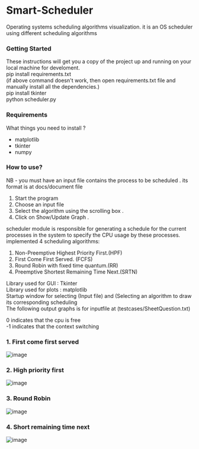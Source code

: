 # Smart-Scheduler
Operating systems scheduling algorithms visualization.
it is an OS scheduler using different scheduling algorithms
### Getting Started
These instructions will get you a copy of the project up and running on your local machine for develoment.  
pip install requirements.txt  
(if above command doesn't work, then open requirements.txt file and manually install all the dependencies.)  
pip install tkinter  
python scheduler.py  

### Requirements
What things you need to install ?
- matplotlib
- tkinter
- numpy
### How to use?
NB - you must have an input file contains the process to be scheduled . its format is at docs/document file 
1.  Start the program 
2.  Choose an input file 
3.  Select the algorithm using the scrolling box .
4. Click on Show/Update Graph .

scheduler module is responsible for generating a schedule for the current processes in the system to specify the
CPU usage by these processes.
implemented 4 scheduling algorithms:
1. Non-Preemptive Highest Priority First.(HPF)
2. First Come First Served. (FCFS)
3. Round Robin with fixed time quantum.(RR)
4. Preemptive Shortest Remaining Time Next.(SRTN)

Library used for GUI : Tkinter  
Library used for plots : matplotlib  
Startup window for selecting (Input file) and (Selecting an algorithm to draw its corresponding scheduling  
The following output graphs is for inputfile at (testcases/SheetQuestion.txt)

0 indicates that the cpu is free  
-1 indicates that the context switching   
### 1. First come first served  
![image](https://github.com/harshkathiriya3112/Smart-Scheduler/assets/83661454/cfcf2aa7-c160-4346-adc0-c699bca8350b)

### 2. High priority first  
![image](https://github.com/harshkathiriya3112/Smart-Scheduler/assets/83661454/4886a40e-f94e-47df-82c0-d2cbb15c5c2d)

### 3. Round Robin  
![image](https://github.com/harshkathiriya3112/Smart-Scheduler/assets/83661454/7b485020-4634-4543-b6d9-55c7651fd909)

### 4. Short remaining time next  
![image](https://github.com/harshkathiriya3112/Smart-Scheduler/assets/83661454/d2d4a92f-3410-4592-ad45-79ce5422d86d)

